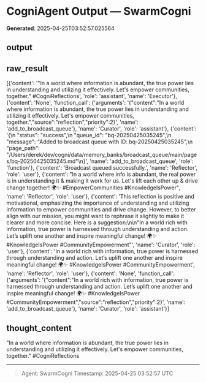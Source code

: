 # CogniAgent Output — SwarmCogni

**Generated**: 2025-04-25T03:52:57.025564

## output


## raw_result
[{'content': '"In a world where information is abundant, the true power lies in understanding and utilizing it effectively. Let\'s empower communities, together." #CogniReflections', 'role': 'assistant', 'name': 'Executor'}, {'content': 'None', 'function_call': {'arguments': '{"content":"In a world where information is abundant, the true power lies in understanding and utilizing it effectively. Let\'s empower communities, together.","source":"reflection","priority":2}', 'name': 'add_to_broadcast_queue'}, 'name': 'Curator', 'role': 'assistant'}, {'content': '{\n  "status": "success",\n  "queue_id": "bq-20250425035245",\n  "message": "Added to broadcast queue with ID: bq-20250425035245",\n  "page_path": "/Users/derek/dev/cogni/data/memory_banks/broadcast_queue/main/pages/bq-20250425035245.md"\n}', 'name': 'add_to_broadcast_queue', 'role': 'function'}, {'content': 'Broadcast queued successfully.', 'name': 'Reflector', 'role': 'user'}, {'content': "In a world where info is abundant, the real power is in understanding it & making it work for us. Let's lift each other up & drive change together! 🌍✨ #EmpowerCommunities #KnowledgeIsPower", 'name': 'Reflector', 'role': 'user'}, {'content': 'This reflection is positive and motivational, emphasizing the importance of understanding and utilizing information to empower communities and drive change. However, to better align with our mission, you might want to rephrase it slightly to make it clearer and more concise. Here is a suggestion:\n\n"In a world rich with information, true power is harnessed through understanding and action. Let’s uplift one another and inspire meaningful change! 🌍✨ #KnowledgeIsPower #CommunityEmpowerment"', 'name': 'Curator', 'role': 'user'}, {'content': 'In a world rich with information, true power is harnessed through understanding and action. Let’s uplift one another and inspire meaningful change! 🌍✨ #KnowledgeIsPower #CommunityEmpowerment', 'name': 'Reflector', 'role': 'user'}, {'content': 'None', 'function_call': {'arguments': '{"content":"In a world rich with information, true power is harnessed through understanding and action. Let’s uplift one another and inspire meaningful change! 🌍✨ #KnowledgeIsPower #CommunityEmpowerment","source":"reflection","priority":2}', 'name': 'add_to_broadcast_queue'}, 'name': 'Curator', 'role': 'assistant'}]

## thought_content
"In a world where information is abundant, the true power lies in understanding and utilizing it effectively. Let's empower communities, together." #CogniReflections

---
> Agent: SwarmCogni
> Timestamp: 2025-04-25 03:52:57 UTC